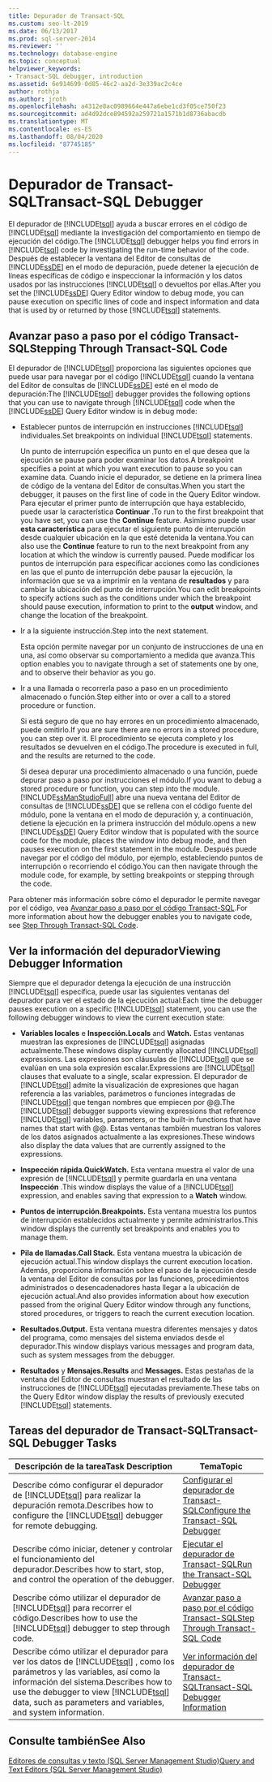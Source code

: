 ```yaml
---
title: Depurador de Transact-SQL
ms.custom: seo-lt-2019
ms.date: 06/13/2017
ms.prod: sql-server-2014
ms.reviewer: ''
ms.technology: database-engine
ms.topic: conceptual
helpviewer_keywords:
- Transact-SQL debugger, introduction
ms.assetid: 6e914699-0d85-46c2-aa2d-3e339ac2c4ce
author: rothja
ms.author: jroth
ms.openlocfilehash: a4312e8ac0989664e447a6ebe1cd3f05ce750f23
ms.sourcegitcommit: ad4d92dce894592a259721a1571b1d8736abacdb
ms.translationtype: MT
ms.contentlocale: es-ES
ms.lasthandoff: 08/04/2020
ms.locfileid: "87745185"
---
```

# <a name="transact-sql-debugger"></a><span data-ttu-id="77aa1-102">Depurador de Transact-SQL</span><span class="sxs-lookup"><span data-stu-id="77aa1-102">Transact-SQL Debugger</span></span>
  <span data-ttu-id="77aa1-103">El depurador de [!INCLUDE[tsql](../../includes/tsql-md.md)] ayuda a buscar errores en el código de [!INCLUDE[tsql](../../includes/tsql-md.md)] mediante la investigación del comportamiento en tiempo de ejecución del código.</span><span class="sxs-lookup"><span data-stu-id="77aa1-103">The [!INCLUDE[tsql](../../includes/tsql-md.md)] debugger helps you find errors in [!INCLUDE[tsql](../../includes/tsql-md.md)] code by investigating the run-time behavior of the code.</span></span> <span data-ttu-id="77aa1-104">Después de establecer la ventana del Editor de consultas de [!INCLUDE[ssDE](../../includes/ssde-md.md)] en el modo de depuración, puede detener la ejecución de líneas específicas de código e inspeccionar la información y los datos usados por las instrucciones [!INCLUDE[tsql](../../includes/tsql-md.md)] o devueltos por ellas.</span><span class="sxs-lookup"><span data-stu-id="77aa1-104">After you set the [!INCLUDE[ssDE](../../includes/ssde-md.md)] Query Editor window to debug mode, you can pause execution on specific lines of code and inspect information and data that is used by or returned by those [!INCLUDE[tsql](../../includes/tsql-md.md)] statements.</span></span>  
  
## <a name="stepping-through-transact-sql-code"></a><span data-ttu-id="77aa1-105">Avanzar paso a paso por el código Transact-SQL</span><span class="sxs-lookup"><span data-stu-id="77aa1-105">Stepping Through Transact-SQL Code</span></span>  
 <span data-ttu-id="77aa1-106">El depurador de [!INCLUDE[tsql](../../includes/tsql-md.md)] proporciona las siguientes opciones que puede usar para navegar por el código [!INCLUDE[tsql](../../includes/tsql-md.md)] cuando la ventana del Editor de consultas de [!INCLUDE[ssDE](../../includes/ssde-md.md)] esté en el modo de depuración:</span><span class="sxs-lookup"><span data-stu-id="77aa1-106">The [!INCLUDE[tsql](../../includes/tsql-md.md)] debugger provides the following options that you can use to navigate through [!INCLUDE[tsql](../../includes/tsql-md.md)] code when the [!INCLUDE[ssDE](../../includes/ssde-md.md)] Query Editor window is in debug mode:</span></span>  
  
-   <span data-ttu-id="77aa1-107">Establecer puntos de interrupción en instrucciones [!INCLUDE[tsql](../../includes/tsql-md.md)] individuales.</span><span class="sxs-lookup"><span data-stu-id="77aa1-107">Set breakpoints on individual [!INCLUDE[tsql](../../includes/tsql-md.md)] statements.</span></span>  
  
     <span data-ttu-id="77aa1-108">Un punto de interrupción especifica un punto en el que desea que la ejecución se pause para poder examinar los datos.</span><span class="sxs-lookup"><span data-stu-id="77aa1-108">A breakpoint specifies a point at which you want execution to pause so you can examine data.</span></span> <span data-ttu-id="77aa1-109">Cuando inicie el depurador, se detiene en la primera línea de código de la ventana del Editor de consultas.</span><span class="sxs-lookup"><span data-stu-id="77aa1-109">When you start the debugger, it pauses on the first line of code in the Query Editor window.</span></span> <span data-ttu-id="77aa1-110">Para ejecutar el primer punto de interrupción que haya establecido, puede usar la característica **Continuar** .</span><span class="sxs-lookup"><span data-stu-id="77aa1-110">To run to the first breakpoint that you have set, you can use the **Continue** feature.</span></span> <span data-ttu-id="77aa1-111">Asimismo puede usar **esta característica** para ejecutar el siguiente punto de interrupción desde cualquier ubicación en la que esté detenida la ventana.</span><span class="sxs-lookup"><span data-stu-id="77aa1-111">You can also use the **Continue** feature to run to the next breakpoint from any location at which the window is currently paused.</span></span> <span data-ttu-id="77aa1-112">Puede modificar los puntos de interrupción para especificar acciones como las condiciones en las que el punto de interrupción debe pausar la ejecución, la información que se va a imprimir en la ventana de **resultados** y para cambiar la ubicación del punto de interrupción.</span><span class="sxs-lookup"><span data-stu-id="77aa1-112">You can edit breakpoints to specify actions such as the conditions under which the breakpoint should pause execution, information to print to the **output** window, and change the location of the breakpoint.</span></span>  
  
-   <span data-ttu-id="77aa1-113">Ir a la siguiente instrucción.</span><span class="sxs-lookup"><span data-stu-id="77aa1-113">Step into the next statement.</span></span>  
  
     <span data-ttu-id="77aa1-114">Esta opción permite navegar por un conjunto de instrucciones de una en una, así como observar su comportamiento a medida que avanza.</span><span class="sxs-lookup"><span data-stu-id="77aa1-114">This option enables you to navigate through a set of statements one by one, and to observe their behavior as you go.</span></span>  
  
-   <span data-ttu-id="77aa1-115">Ir a una llamada o recorrerla paso a paso en un procedimiento almacenado o función.</span><span class="sxs-lookup"><span data-stu-id="77aa1-115">Step either into or over a call to a stored procedure or function.</span></span>  
  
     <span data-ttu-id="77aa1-116">Si está seguro de que no hay errores en un procedimiento almacenado, puede omitirlo.</span><span class="sxs-lookup"><span data-stu-id="77aa1-116">If you are sure there are no errors in a stored procedure, you can step over it.</span></span> <span data-ttu-id="77aa1-117">El procedimiento se ejecuta completo y los resultados se devuelven en el código.</span><span class="sxs-lookup"><span data-stu-id="77aa1-117">The procedure is executed in full, and the results are returned to the code.</span></span>  
  
     <span data-ttu-id="77aa1-118">Si desea depurar una procedimiento almacenado o una función, puede depurar paso a paso por instrucciones el módulo.</span><span class="sxs-lookup"><span data-stu-id="77aa1-118">If you want to debug a stored procedure or function, you can step into the module.</span></span> [!INCLUDE[ssManStudioFull](../../includes/ssmanstudiofull-md.md)] <span data-ttu-id="77aa1-119">abre una nueva ventana del Editor de consultas de [!INCLUDE[ssDE](../../includes/ssde-md.md)] que se rellena con el código fuente del módulo, pone la ventana en el modo de depuración y, a continuación, detiene la ejecución en la primera instrucción del módulo.</span><span class="sxs-lookup"><span data-stu-id="77aa1-119">opens a new [!INCLUDE[ssDE](../../includes/ssde-md.md)] Query Editor window that is populated with the source code for the module, places the window into debug mode, and then pauses execution on the first statement in the module.</span></span> <span data-ttu-id="77aa1-120">Después puede navegar por el código del módulo, por ejemplo, estableciendo puntos de interrupción o recorriendo el código.</span><span class="sxs-lookup"><span data-stu-id="77aa1-120">You can then navigate through the module code, for example, by setting breakpoints or stepping through the code.</span></span>  
  
 <span data-ttu-id="77aa1-121">Para obtener más información sobre cómo el depurador le permite navegar por el código, vea [Avanzar paso a paso por el código Transact-SQL](step-through-transact-sql-code.md).</span><span class="sxs-lookup"><span data-stu-id="77aa1-121">For more information about how the debugger enables you to navigate code, see [Step Through Transact-SQL Code](step-through-transact-sql-code.md).</span></span>  
  
## <a name="viewing-debugger-information"></a><span data-ttu-id="77aa1-122">Ver la información del depurador</span><span class="sxs-lookup"><span data-stu-id="77aa1-122">Viewing Debugger Information</span></span>  
 <span data-ttu-id="77aa1-123">Siempre que el depurador detenga la ejecución de una instrucción [!INCLUDE[tsql](../../includes/tsql-md.md)] específica, puede usar las siguientes ventanas del depurador para ver el estado de la ejecución actual:</span><span class="sxs-lookup"><span data-stu-id="77aa1-123">Each time the debugger pauses execution on a specific [!INCLUDE[tsql](../../includes/tsql-md.md)] statement, you can use the following debugger windows to view the current execution state:</span></span>  
  
-   <span data-ttu-id="77aa1-124">**Variables locales** e **Inspección.**</span><span class="sxs-lookup"><span data-stu-id="77aa1-124">**Locals** and **Watch.**</span></span> <span data-ttu-id="77aa1-125">Estas ventanas muestran las expresiones de [!INCLUDE[tsql](../../includes/tsql-md.md)] asignadas actualmente.</span><span class="sxs-lookup"><span data-stu-id="77aa1-125">These windows display currently allocated [!INCLUDE[tsql](../../includes/tsql-md.md)] expressions.</span></span> <span data-ttu-id="77aa1-126">Las expresiones son cláusulas de [!INCLUDE[tsql](../../includes/tsql-md.md)] que se evalúan en una sola expresión escalar.</span><span class="sxs-lookup"><span data-stu-id="77aa1-126">Expressions are [!INCLUDE[tsql](../../includes/tsql-md.md)] clauses that evaluate to a single, scalar expression.</span></span> <span data-ttu-id="77aa1-127">El depurador de [!INCLUDE[tsql](../../includes/tsql-md.md)] admite la visualización de expresiones que hagan referencia a las variables, parámetros o funciones integradas de [!INCLUDE[tsql](../../includes/tsql-md.md)] que tengan nombres que empiecen por @@.</span><span class="sxs-lookup"><span data-stu-id="77aa1-127">The [!INCLUDE[tsql](../../includes/tsql-md.md)] debugger supports viewing expressions that reference [!INCLUDE[tsql](../../includes/tsql-md.md)] variables, parameters, or the built-in functions that have names that start with @@.</span></span> <span data-ttu-id="77aa1-128">Estas ventanas también muestran los valores de los datos asignados actualmente a las expresiones.</span><span class="sxs-lookup"><span data-stu-id="77aa1-128">These windows also display the data values that are currently assigned to the expressions.</span></span>  
  
-   <span data-ttu-id="77aa1-129">**Inspección rápida.**</span><span class="sxs-lookup"><span data-stu-id="77aa1-129">**QuickWatch.**</span></span> <span data-ttu-id="77aa1-130">Esta ventana muestra el valor de una expresión de [!INCLUDE[tsql](../../includes/tsql-md.md)] y permite guardarla en una ventana **Inspección** .</span><span class="sxs-lookup"><span data-stu-id="77aa1-130">This window displays the value of a [!INCLUDE[tsql](../../includes/tsql-md.md)] expression, and enables saving that expression to a **Watch** window.</span></span>  
  
-   <span data-ttu-id="77aa1-131">**Puntos de interrupción.**</span><span class="sxs-lookup"><span data-stu-id="77aa1-131">**Breakpoints.**</span></span> <span data-ttu-id="77aa1-132">Esta ventana muestra los puntos de interrupción establecidos actualmente y permite administrarlos.</span><span class="sxs-lookup"><span data-stu-id="77aa1-132">This window displays the currently set breakpoints and enables you to manage them.</span></span>  
  
-   <span data-ttu-id="77aa1-133">**Pila de llamadas.**</span><span class="sxs-lookup"><span data-stu-id="77aa1-133">**Call Stack.**</span></span> <span data-ttu-id="77aa1-134">Esta ventana muestra la ubicación de ejecución actual.</span><span class="sxs-lookup"><span data-stu-id="77aa1-134">This window displays the current execution location.</span></span> <span data-ttu-id="77aa1-135">Además, proporciona información sobre el paso de la ejecución desde la ventana del Editor de consultas por las funciones, procedimientos administrados o desencadenadores hasta llegar a la ubicación de ejecución actual.</span><span class="sxs-lookup"><span data-stu-id="77aa1-135">And also provides information about how execution passed from the original Query Editor window through any functions, stored procedures, or triggers to reach the current execution location.</span></span>  
  
-   <span data-ttu-id="77aa1-136">**Resultados.**</span><span class="sxs-lookup"><span data-stu-id="77aa1-136">**Output.**</span></span> <span data-ttu-id="77aa1-137">Esta ventana muestra diferentes mensajes y datos del programa, como mensajes del sistema enviados desde el depurador.</span><span class="sxs-lookup"><span data-stu-id="77aa1-137">This window displays various messages and program data, such as system messages from the debugger.</span></span>  
  
-   <span data-ttu-id="77aa1-138">**Resultados** y **Mensajes.**</span><span class="sxs-lookup"><span data-stu-id="77aa1-138">**Results** and **Messages.**</span></span> <span data-ttu-id="77aa1-139">Estas pestañas de la ventana del Editor de consultas muestran el resultado de las instrucciones de [!INCLUDE[tsql](../../includes/tsql-md.md)] ejecutadas previamente.</span><span class="sxs-lookup"><span data-stu-id="77aa1-139">These tabs on the Query Editor window display the results of previously executed [!INCLUDE[tsql](../../includes/tsql-md.md)] statements.</span></span>  
  
## <a name="transact-sql-debugger-tasks"></a><span data-ttu-id="77aa1-140">Tareas del depurador de Transact-SQL</span><span class="sxs-lookup"><span data-stu-id="77aa1-140">Transact-SQL Debugger Tasks</span></span>  
  
|<span data-ttu-id="77aa1-141">Descripción de la tarea</span><span class="sxs-lookup"><span data-stu-id="77aa1-141">Task Description</span></span>|<span data-ttu-id="77aa1-142">Tema</span><span class="sxs-lookup"><span data-stu-id="77aa1-142">Topic</span></span>|  
|----------------------|-----------|  
|<span data-ttu-id="77aa1-143">Describe cómo configurar el depurador de [!INCLUDE[tsql](../../includes/tsql-md.md)] para realizar la depuración remota.</span><span class="sxs-lookup"><span data-stu-id="77aa1-143">Describes how to configure the [!INCLUDE[tsql](../../includes/tsql-md.md)] debugger for remote debugging.</span></span>|[<span data-ttu-id="77aa1-144">Configurar el depurador de Transact-SQL</span><span class="sxs-lookup"><span data-stu-id="77aa1-144">Configure the Transact-SQL Debugger</span></span>](configure-firewall-rules-before-running-the-tsql-debugger.md)|  
|<span data-ttu-id="77aa1-145">Describe cómo iniciar, detener y controlar el funcionamiento del depurador.</span><span class="sxs-lookup"><span data-stu-id="77aa1-145">Describes how to start, stop, and control the operation of the debugger.</span></span>|[<span data-ttu-id="77aa1-146">Ejecutar el depurador de Transact-SQL</span><span class="sxs-lookup"><span data-stu-id="77aa1-146">Run the Transact-SQL Debugger</span></span>](transact-sql-debugger.md)|  
|<span data-ttu-id="77aa1-147">Describe cómo utilizar el depurador de [!INCLUDE[tsql](../../includes/tsql-md.md)] para recorrer el código.</span><span class="sxs-lookup"><span data-stu-id="77aa1-147">Describes how to use the [!INCLUDE[tsql](../../includes/tsql-md.md)] debugger to step through code.</span></span>|[<span data-ttu-id="77aa1-148">Avanzar paso a paso por el código Transact-SQL</span><span class="sxs-lookup"><span data-stu-id="77aa1-148">Step Through Transact-SQL Code</span></span>](step-through-transact-sql-code.md)|  
|<span data-ttu-id="77aa1-149">Describe cómo utilizar el depurador para ver los datos de [!INCLUDE[tsql](../../includes/tsql-md.md)] , como los parámetros y las variables, así como la información del sistema.</span><span class="sxs-lookup"><span data-stu-id="77aa1-149">Describes how to use the debugger to view [!INCLUDE[tsql](../../includes/tsql-md.md)] data, such as parameters and variables, and system information.</span></span>|[<span data-ttu-id="77aa1-150">Ver información del depurador de Transact-SQL</span><span class="sxs-lookup"><span data-stu-id="77aa1-150">Transact-SQL Debugger Information</span></span>](transact-sql-debugger-information.md)|  
  
## <a name="see-also"></a><span data-ttu-id="77aa1-151">Consulte también</span><span class="sxs-lookup"><span data-stu-id="77aa1-151">See Also</span></span>  
 [<span data-ttu-id="77aa1-152">Editores de consultas y texto &#40;SQL Server Management Studio&#41;</span><span class="sxs-lookup"><span data-stu-id="77aa1-152">Query and Text Editors &#40;SQL Server Management Studio&#41;</span></span>](../scripting/query-and-text-editors-sql-server-management-studio.md)  
  
  
